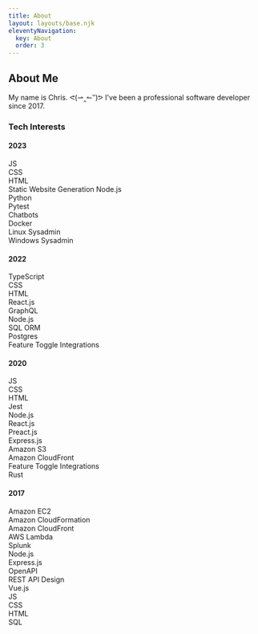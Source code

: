 ```yaml
---
title: About
layout: layouts/base.njk
eleventyNavigation:
  key: About
  order: 3
---
```

## About Me

<p>
  My name is Chris. ᕙ(⇀‸↼‶)ᕗ I've been a professional software developer since 2017.
</p>

### Tech Interests

<div class="stack">
  <div class="stack card">
    <h4>2023</h4>
    <div>
      JS<br/>
      CSS<br/>
      HTML<br/>
      Static Website Generation<b4/>
      Node.js<br/>
      Python<br/>
      Pytest<br/>
      Chatbots<br/>
      Docker<br/>
      Linux Sysadmin<br/>
      Windows Sysadmin<br/>
    </div>
  </div>

  <div class="stack card">
    <h4>2022</h4>
    <div>
      TypeScript<br/>
      CSS<br/>
      HTML<br/>
      React.js<br/>
      GraphQL<br/>
      Node.js<br/>
      SQL ORM<br/>
      Postgres<br/>
      Feature Toggle Integrations<br/>
    </div>
  </div>

  <div class="stack card">
    <h4>2020</h4>
    <div>
      JS<br/>
      CSS<br/>
      HTML<br/>
      Jest<br/>
      Node.js<br/>
      React.js<br/>
      Preact.js<br/>
      Express.js<br/>
      Amazon S3<br/>
      Amazon CloudFront<br/>
      Feature Toggle Integrations<br/>
      Rust<br/>
    </div>
  </div>

  <div class="stack card">
    <h4>2017</h4>
    <div>
      Amazon EC2 <br/>
      Amazon CloudFormation <br/>
      Amazon CloudFront <br/>
      AWS Lambda <br/>
      Splunk <br/>
      Node.js <br/>
      Express.js <br/>
      OpenAPI <br/>
      REST API Design <br/>
      Vue.js <br/>
      JS <br/>
      CSS <br/>
      HTML <br/>
      SQL <br/>
    </div>
  </div>

</div>
